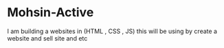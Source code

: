 # Mohsin-Active
I am building a websites in (HTML , CSS , JS) this will be using by  create a website and sell site and etc
